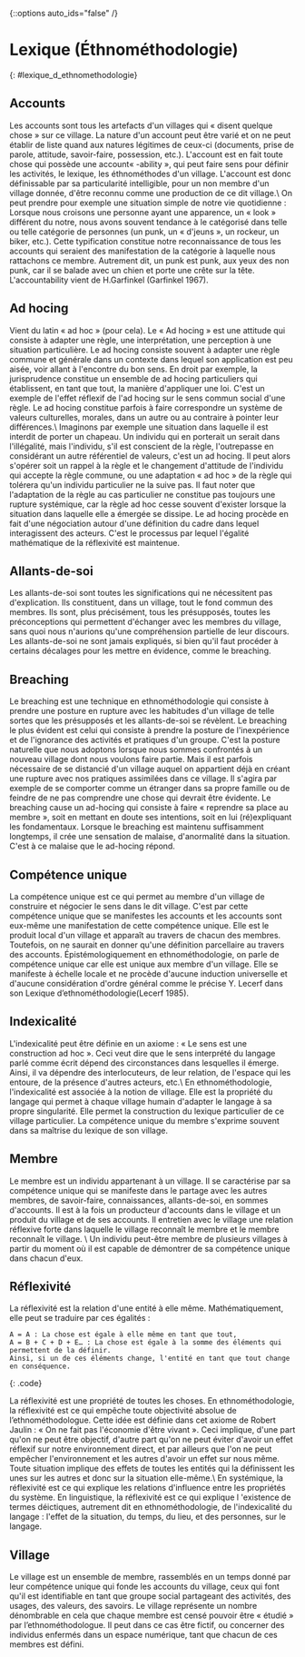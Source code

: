 {::options auto_ids="false" /}

Lexique (Éthnométhodologie)
=
{: #lexique_d_ethnomethodologie}

## Accounts
Les accounts sont tous les artefacts d'un villages qui « disent quelque chose » sur ce village. La nature d'un account peut être varié et on ne peut établir de liste quand aux natures légitimes de ceux-ci (documents, prise de parole, attitude, savoir-faire, possession, etc.). L'account est en fait toute chose qui possède une account« -ability », qui peut faire sens pour définir les activités, le lexique, les éthnométhodes d'un village. L'account est donc définissable par sa particularité intelligible, pour un non membre d'un village donnée, d'être reconnu comme une production de ce dit village.\\
On peut prendre pour exemple une situation simple de notre vie quotidienne : Lorsque nous croisons une personne ayant une apparence, un « look » différent du notre, nous avons souvent tendance à le catégorisé dans telle ou telle catégorie de personnes (un punk, un « d'jeuns », un rockeur, un biker, etc.). Cette typification constitue notre reconnaissance de tous les accounts qui seraient des manifestation de la catégorie à laquelle nous rattachons ce membre. Autrement dit, un punk est punk, aux yeux des non punk, car il se balade avec un chien et porte une crête sur la tête. L'accountability vient de H.Garfinkel (Garfinkel 1967).

## Ad hocing
Vient du latin « ad hoc » (pour cela). Le « Ad hocing » est une attitude qui consiste à adapter une règle, une interprétation, une perception à une situation particulière. Le ad hocing consiste souvent à adapter une règle commune et générale dans un contexte dans lequel son application est peu aisée, voir allant à l'encontre du bon sens. En droit par exemple, la jurisprudence constitue un ensemble de ad hocing particuliers qui établissent, en tant que tout, la manière d'appliquer une loi. C'est un exemple de l'effet réflexif de l'ad hocing sur le sens commun social d'une règle. Le ad hocing constitue parfois à faire correspondre un système de valeurs culturelles, morales, dans un autre ou au contraire à pointer leur différences.\\
Imaginons par exemple une situation dans laquelle il est interdit de porter un chapeau. Un individu qui en porterait un serait dans l'illégalité, mais l'individu, s'il est conscient de la règle, l'outrepasse en considérant un autre référentiel de valeurs, c'est un ad hocing. Il peut alors s'opérer soit un rappel à la règle et le changement d'attitude de l'individu qui accepte la règle commune, ou une adaptation « ad hoc » de la règle qui tolérera qu'un individu particulier ne la suive pas. Il faut noter que l'adaptation de la règle au cas particulier ne constitue pas toujours une rupture systémique, car la règle ad hoc cesse souvent d'exister lorsque la situation dans laquelle elle a émergée se dissipe. Le ad hocing procède en fait d'une négociation autour d'une définition du cadre dans lequel interagissent des acteurs. C'est le processus par lequel l'égalité mathématique de la réflexivité est maintenue.

## Allants-de-soi
Les allants-de-soi sont toutes les significations qui ne nécessitent pas d'explication. Ils constituent, dans un village, tout le fond commun des membres. Ils sont, plus précisément, tous les présupposés, toutes les préconceptions qui permettent d'échanger avec les membres du village, sans quoi nous n'aurions qu'une compréhension partielle de leur discours. Les allants-de-soi ne sont jamais expliqués, si bien qu'il faut procéder à certains décalages pour les mettre en évidence, comme le breaching.

## Breaching
Le breaching est une technique en ethnométhodologie qui consiste à prendre une posture en rupture avec les habitudes d'un village de telle sortes que les présupposés et les allants-de-soi se révèlent. Le breaching le plus évident est celui qui consiste à prendre la posture de l'inexpérience et de l'ignorance des activités et pratiques d'un groupe. C'est la posture naturelle que nous adoptons lorsque nous sommes confrontés à un nouveau village dont nous voulons faire partie. Mais il est parfois nécessaire de se distancié d'un village auquel on appartient déjà en créant une rupture avec nos pratiques assimilées dans ce village. Il s'agira par exemple de se comporter comme un étranger dans sa propre famille ou de feindre de ne pas comprendre une chose qui devrait être évidente. Le breaching cause un ad-hocing qui consiste à faire « reprendre sa place au membre », soit en mettant en doute ses intentions, soit en lui (ré)expliquant les fondamentaux. Lorsque le breaching est maintenu suffisamment longtemps, il crée une sensation de malaise, d'anormalité dans la situation. C'est à ce malaise que le ad-hocing répond.

## Compétence unique
La compétence unique est ce qui permet au membre d'un village de construire et négocier le sens dans le dit village. C'est par cette compétence unique que se manifestes les accounts et les accounts sont eux-même une manifestation de cette compétence unique. Elle est le produit local d'un village et apparaît au travers de chacun des membres. Toutefois, on ne saurait en donner qu'une définition parcellaire au travers des accounts. Épistémologiquement en ethnométhodologie, on parle de compétence unique car elle est unique aux membre d'un village. Elle se manifeste à échelle locale et ne procède d'aucune induction universelle et d'aucune considération d'ordre général comme le précise Y. Lecerf dans son Lexique d’ethnométhodologie(Lecerf 1985).

## Indexicalité
L'indexicalité peut être définie en un axiome : « Le sens est une construction ad hoc ». Ceci veut dire que le sens interprété du langage parlé comme écrit dépend des circonstances dans lesquelles il émerge. Ainsi, il va dépendre des interlocuteurs, de leur relation, de l'espace qui les entoure, de la présence d'autres acteurs, etc.\\
En ethnométhodologie, l'indexicalité est associée à la notion de village. Elle est la propriété du langage qui permet à chaque village humain d'adapter le langage à sa propre singularité. Elle permet la construction du lexique particulier de ce village particulier. La compétence unique du membre s'exprime souvent dans sa maîtrise du lexique de son village.

## Membre
Le membre est un individu appartenant à un village. Il se caractérise par sa compétence unique qui se manifeste dans le partage avec les autres membres, de savoir-faire, connaissances, allants-de-soi, en sommes d'accounts. Il est à la fois un producteur d'accounts dans le village et un produit du village et de ses accounts. Il entretien avec le village une relation réflexive forte dans laquelle le village reconnaît le membre et le membre reconnaît le village. \\
Un individu peut-être membre de plusieurs villages à partir du moment où il est capable de démontrer de sa compétence unique dans chacun d'eux.

## Réflexivité
La réflexivité est la relation d'une entité à elle même. Mathématiquement, elle peut se traduire par ces égalités :

~~~~
A = A : La chose est égale à elle même en tant que tout,
A = B + C + D + E… : La chose est égale à la somme des éléments qui permettent de la définir.
Ainsi, si un de ces éléments change, l'entité en tant que tout change en conséquence.
~~~~
{: .code}

La réflexivité est une propriété de toutes les choses. En ethnométhodologie, la réflexivité est ce qui empêche toute objectivité absolue de l’ethnométhodologue. Cette idée est définie dans cet axiome de Robert Jaulin : « On ne fait pas l'économie d'être vivant ». Ceci implique, d'une part qu'on ne peut être objectif, d'autre part qu'on ne peut éviter d'avoir un effet réflexif sur notre environnement direct, et par ailleurs que l'on ne peut empêcher l'environnement et les autres d'avoir un effet sur nous même. Toute situation implique des effets de toutes les entités qui la définissent les unes sur les autres et donc sur la situation elle-même.\\
En systémique, la réflexivité est ce qui explique les relations d'influence entre les propriétés du système. En linguistique, la réflexivité est ce qui explique l 'existence de termes déictiques, autrement dit en ethnométhodologie, de l'indexicalité du langage : l'effet de la situation, du temps, du lieu, et des personnes, sur le langage.

## Village
Le village est un ensemble de membre, rassemblés en un temps donné par leur compétence unique qui fonde les accounts du village, ceux qui font qu'il est identifiable en tant que groupe social partageant des activités, des usages, des valeurs, des savoirs. Le village représente un nombre dénombrable en cela que chaque membre est censé pouvoir être « étudié » par l’ethnométhodologue. Il peut dans ce cas être fictif, ou concerner des individus enfermés dans un
espace numérique, tant que chacun de ces membres est défini.

